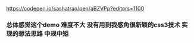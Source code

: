 
https://codepen.io/sashatran/pen/aBZVPp?editors=1100


### 总体感觉这个demo 难度不大 没有用到我感角很新颖的css3技术 实现的想法思路 中规中矩 